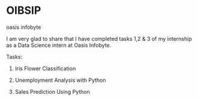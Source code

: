 # OIBSIP
oasis infobyte 

I am very glad to share that I have completed tasks 1,2 & 3 of my internship as a Data Science intern at Oasis Infobyte.



Tasks:

1. Iris Flower Classification

2. Unemployment Analysis with Python

3. Sales Prediction Using Python
